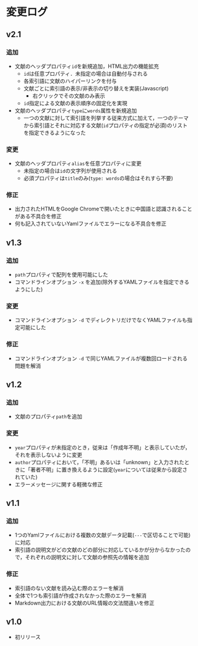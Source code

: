 
# 変更ログ

## v2.1

### 追加

- 文献のヘッダプロパティ`id`を新規追加，HTML出力の機能拡充
    - `id`は任意プロパティ．未指定の場合は自動付与される
    - 各索引語に文献のハイパーリンクを付与
    - 文献ごとに索引語の表示/非表示の切り替えを実装(Javascript)
        - 右クリックでその文献のみ表示
    - `id`指定による文献の表示順序の固定化を実現
- 文献のヘッダプロパティ`type`に`words`属性を新規追加
    - 一つの文献に対して索引語を列挙する従来方式に加えて，一つのテーマから索引語とそれに対応する文献(`id`プロパティの指定が必須)のリストを指定できるようになった

### 変更

- 文献のヘッダプロパティ`alias`を任意プロパティに変更
    - 未指定の場合は`id`の文字列が使用される
    - 必須プロパティは`title`のみ(`type: words`の場合はそれすら不要)

### 修正

- 出力されたHTMLをGoogle Chromeで開いたときに中国語と認識されることがある不具合を修正
- 何も記入されていないYamlファイルでエラーになる不具合を修正

## v1.3

### 追加

- `path`プロパティで配列を使用可能にした
- コマンドラインオプション `-x` を追加(除外するYAMLファイルを指定できるようにした)

### 変更

- コマンドラインオプション `-d` でディレクトリだけでなくYAMLファイルも指定可能にした

### 修正

- コマンドラインオプション `-d` で同じYAMLファイルが複数回ロードされる問題を解消

## v1.2

### 追加

- 文献のプロパティ`path`を追加

### 変更

- `year`プロパティが未指定のとき，従来は「作成年不明」と表示していたが，それを表示しないように変更
- `author`プロパティにおいて，「不明」あるいは「unknown」と入力されたときに「著者不明」に置き換えるように設定(`year`については従来から設定されていた)
- エラーメッセージに関する軽微な修正

## v1.1

### 追加

- 1つのYamlファイルにおける複数の文献データ記載(`---`で区切ることで可能)に対応
- 索引語の説明文がどの文献のどの部分に対応しているかが分からなかったので，それぞれの説明文に対して文献の参照先の情報を追加

### 修正

- 索引語のない文献を読み込む際のエラーを解消
- 全体で1つも索引語が作成されなかった際のエラーを解消
- Markdown出力における文献のURL情報の文法間違いを修正

## v1.0

- 初リリース
